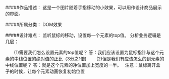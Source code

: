 #####作品描述：
这是一个图片随着手指移动的小效果，可以用作设计商品展示的界面。

#####所属分类：
DOM效果

#####设计难点：
监听鼠标的移动，设置每一个元素的top值。
分析业务逻辑是几层：

       (1)需要我们怎么设置元素的top值呢？
          答：我们应该设置为鼠标指针与这个元素的中线位置的绝对值的正比（3分之1倍)
       (2)但是我们有应该怎么的到元素的中线位置呢？
          答：就是这个元素的净位置加上宽度的一半。
        注意：鼠标离开盒子的时候，让每个元素动画恢复初始位置